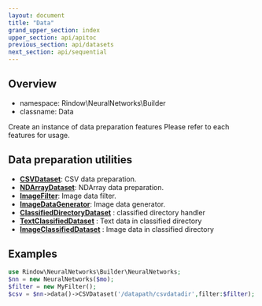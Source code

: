 ```yaml
---
layout: document
title: "Data"
grand_upper_section: index
upper_section: api/apitoc
previous_section: api/datasets
next_section: api/sequential
---
```

Overview
-------

- namespace: Rindow\NeuralNetworks\Builder
- classname: Data

Create an instance of data preparation features
Please refer to each features for usage.

Data preparation utilities
--------------------------
- [**CSVDataset**](csvdataset.html): CSV data preparation.
- [**NDArrayDataset**](ndarraydataset.html): NDArray data preparation.
- [**ImageFilter**](imagefilter.html): Image data filter.
- [**ImageDataGenerator**](imagedatagenerator.html): Image data generator.
- [**ClassifiedDirectoryDataset**](classifieddirectorydataset.html) : classified directory handler
- [**TextClassifiedDataset**](textclassifieddataset.html) : Text data in classified directory
- [**ImageClassifiedDataset**](imageclassifieddataset.html) : Image data in classified directory

Examples
--------

```php
use Rindow\NeuralNetworks\Builder\NeuralNetworks;
$nn = new NeuralNetworks($mo);
$filter = new MyFilter();
$csv = $nn->data()->CSVDataset('/datapath/csvdatadir',filter:$filter);
```

